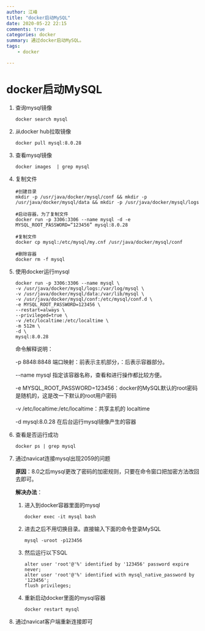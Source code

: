 ```yaml
---
author: 江峰
title: "docker启动MySQL"
date: 2020-05-22 22:15
comments: true
categories: docker
summary: 通过docker启动MySQL。
tags: 
	- docker

---
```


<meta name="referrer" content="no-referrer" />

# docker启动MySQL

1. 查询mysql镜像

   ```
   docker search mysql
   ```

2. 从docker hub拉取镜像

   ```
   docker pull mysql:8.0.28
   ```

3. 查看mysql镜像

   ```
   docker images  | grep mysql
   ```

4. 复制文件

   ```
   #创建目录
   mkdir -p /usr/java/docker/mysql/conf && mkdir -p /usr/java/docker/mysql/data && mkdir -p /usr/java/docker/mysql/logs
   
   #启动容器，为了复制文件
   docker run -p 3306:3306 --name mysql -d -e MYSQL_ROOT_PASSWORD=“123456” mysql:8.0.28
   
   #复制文件
   docker cp mysql:/etc/mysql/my.cnf /usr/java/docker/mysql/conf
   
   #删除容器
   docker rm -f mysql
   ```

5. 使用docker运行mysql

   ```
   docker run -p 3306:3306 --name mysql \
   -v /usr/java/docker/mysql/logs:/var/log/mysql \
   -v /usr/java/docker/mysql/data:/var/lib/mysql \
   -v /usr/java/docker/mysql/conf:/etc/mysql/conf.d \
   -e MYSQL_ROOT_PASSWORD=123456 \
   --restart=always \
   --privileged=true \
   -v /etc/localtime:/etc/localtime \
   -m 512m \
   -d \
   mysql:8.0.28
   ```

   命令解释说明：

   -p 8848:8848 端口映射：前表示主机部分，：后表示容器部分。

   --name mysql  指定该容器名称，查看和进行操作都比较方便。

   -e MYSQL_ROOT_PASSWORD=123456：docker的MySQL默认的root密码是随机的，这是改一下默认的root用户密码

   -v /etc/localtime:/etc/localtime：共享主机的 localtime

   -d mysql:8.0.28   在后台运行mysql镜像产生的容器

   

6. 查看是否运行成功

   ```
   docker ps | grep mysql
   ```

   

7. 通过navicat连接mysql出现2059的问题

   **原因**：8.0之后mysql更改了密码的加密规则，只要在命令窗口把加密方法改回去即可。

   **解决办法**：

   1. 进入到docker容器里面的mysql

      ```
      docker exec -it mysql bash
      ```

   2. 进去之后不用切换目录。直接输入下面的命令登录MySQL

      ```
      mysql -uroot -p123456
      ```

   3. 然后运行以下SQL

      ```
      alter user 'root'@'%' identified by '123456' password expire never;
      alter user 'root'@'%' identified with mysql_native_password by '123456';
      flush privileges;
      ```

   4. 重新启动docker里面的mysql容器

      ```
      docker restart mysql
      ```

      

8. 通过navicat客户端重新连接即可